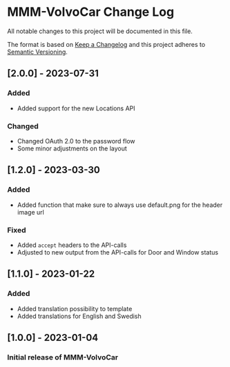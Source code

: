 # MMM-VolvoCar Change Log

All notable changes to this project will be documented in this file.

The format is based on [Keep a Changelog](http://keepachangelog.com/)
and this project adheres to [Semantic Versioning](http://semver.org/).

## [2.0.0] - 2023-07-31

### Added

- Added support for the new Locations API

### Changed

- Changed OAuth 2.0 to the password flow
- Some minor adjustments on the layout


## [1.2.0] - 2023-03-30

### Added

- Added function that make sure to always use default.png for the header image url

### Fixed

- Added `accept` headers to the API-calls
- Adjusted to new output from the API-calls for Door and Window status

## [1.1.0] - 2023-01-22

### Added

- Added translation possibility to template
- Added translations for English and Swedish

## [1.0.0] - 2023-01-04

### Initial release of MMM-VolvoCar